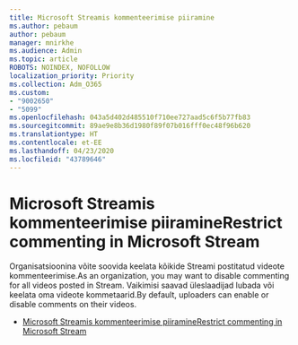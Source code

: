 ```yaml
---
title: Microsoft Streamis kommenteerimise piiramine
ms.author: pebaum
author: pebaum
manager: mnirkhe
ms.audience: Admin
ms.topic: article
ROBOTS: NOINDEX, NOFOLLOW
localization_priority: Priority
ms.collection: Adm_O365
ms.custom:
- "9002650"
- "5099"
ms.openlocfilehash: 043a5d402d485510f710ee727aad5c6f5b77fb83
ms.sourcegitcommit: 89ae9e8b36d1980f89f07b016fff0ec48f96b620
ms.translationtype: HT
ms.contentlocale: et-EE
ms.lasthandoff: 04/23/2020
ms.locfileid: "43789646"
---
```

# <a name="restrict-commenting-in-microsoft-stream"></a><span data-ttu-id="8172c-102">Microsoft Streamis kommenteerimise piiramine</span><span class="sxs-lookup"><span data-stu-id="8172c-102">Restrict commenting in Microsoft Stream</span></span>

<span data-ttu-id="8172c-103">Organisatsioonina võite soovida keelata kõikide Streami postitatud videote kommenteerimise.</span><span class="sxs-lookup"><span data-stu-id="8172c-103">As an organization, you may want to disable commenting for all videos posted in Stream.</span></span> <span data-ttu-id="8172c-104">Vaikimisi saavad üleslaadijad lubada või keelata oma videote kommetaarid.</span><span class="sxs-lookup"><span data-stu-id="8172c-104">By default, uploaders can enable or disable comments on their videos.</span></span>

- [<span data-ttu-id="8172c-105">Microsoft Streamis kommenteerimise piiramine</span><span class="sxs-lookup"><span data-stu-id="8172c-105">Restrict commenting in Microsoft Stream</span></span>](https://docs.microsoft.com/stream/portal-disable-comments)
